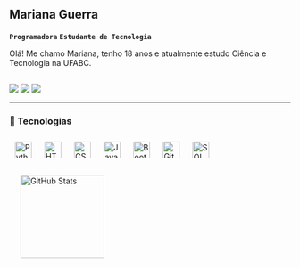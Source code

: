 ## Mariana Guerra

**`Programadora`** **`Estudante de Tecnologia`**

Olá! Me chamo Mariana, tenho 18 anos e atualmente estudo Ciência e Tecnologia na UFABC.
  
  ##
 
<div> 
  <a href="https://www.linkedin.com/in/marianahguerra" target="_blank"><img src="https://img.shields.io/badge/-LinkedIn-%230077B5?style=for-the-badge&logo=linkedin&logoColor=white" target="_blank"></a> 
  <a href = "mailto:marianahguerra@gmail.com"><img src="https://img.shields.io/badge/-Gmail-E75F7F?style=for-the-badge&logo=gmail&logoColor=white" target="_blank"></a>
 <a href="https://discordapp.com/users/678731839858540576" target="_blank"><img src="https://img.shields.io/badge/Discord-7356EA?style=for-the-badge&logo=discord&logoColor=white" target="_blank"></a>
</div>

---

### 🤖 Tecnologias

<img 
    align="left" 
    alt="Python" 
    title="Python"
    width="30px" 
    style="padding: 10px;" 
    src="https://cdn.jsdelivr.net/gh/devicons/devicon@latest/icons/python/python-original.svg" 
/>
<img 
    align="left" 
    alt="HTML"
    title="HTML" 
    width="30px" 
    style="padding: 10px;" 
    src="https://cdn.jsdelivr.net/gh/devicons/devicon@latest/icons/html5/html5-original.svg" 
/>
<img 
    align="left" 
    alt="CSS" 
    title="CSS"
    width="30px" 
    style="padding: 10px;" 
    src="https://cdn.jsdelivr.net/gh/devicons/devicon@latest/icons/css3/css3-original.svg" 
/>
<img 
    align="left" 
    alt="JavaScript" 
    title="JavaScript"
    width="30px" 
    style="padding: 10px;" 
    src="https://cdn.jsdelivr.net/gh/devicons/devicon@latest/icons/javascript/javascript-original.svg" 
/>
<img 
    align="left" 
    alt="Bootstrap"
    title="Bootstrap" 
    width="30px" 
    style="padding: 10px;" 
    src="https://cdn.jsdelivr.net/gh/devicons/devicon@latest/icons/bootstrap/bootstrap-original.svg" 
/>
<img 
    align="left" 
    alt="Git" 
    title="Git"
    width="30px" 
    style="padding: 10px;" 
    src="https://cdn.jsdelivr.net/gh/devicons/devicon@latest/icons/git/git-original.svg" 
/>
<img 
    align="left" 
    alt="SQL" 
    title="SQL"
    width="30px" 
    style="padding: 10px;" 
    src="https://cdn.jsdelivr.net/gh/devicons/devicon@latest/icons/sqldeveloper/sqldeveloper-original.svg" 
/>

<br><br>

<p>
  <img 
        align="left" 
        alt="GitHub Stats" 
        height="150"
        style="padding: 20px;" 
        src="https://github-readme-stats.vercel.app/api/top-langs/?username=marihguerra&theme=dracula&layout=compact&custom_title=Linguagens+mais+utilizadas&langs_count=9" 
    />
</p>
